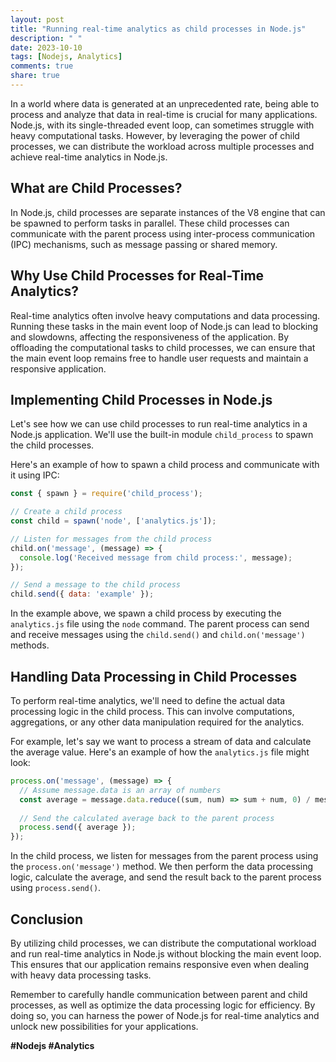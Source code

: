 ```yaml
---
layout: post
title: "Running real-time analytics as child processes in Node.js"
description: " "
date: 2023-10-10
tags: [Nodejs, Analytics]
comments: true
share: true
---
```


In a world where data is generated at an unprecedented rate, being able to process and analyze that data in real-time is crucial for many applications. Node.js, with its single-threaded event loop, can sometimes struggle with heavy computational tasks. However, by leveraging the power of child processes, we can distribute the workload across multiple processes and achieve real-time analytics in Node.js.

## What are Child Processes?

In Node.js, child processes are separate instances of the V8 engine that can be spawned to perform tasks in parallel. These child processes can communicate with the parent process using inter-process communication (IPC) mechanisms, such as message passing or shared memory.

## Why Use Child Processes for Real-Time Analytics?

Real-time analytics often involve heavy computations and data processing. Running these tasks in the main event loop of Node.js can lead to blocking and slowdowns, affecting the responsiveness of the application. By offloading the computational tasks to child processes, we can ensure that the main event loop remains free to handle user requests and maintain a responsive application.

## Implementing Child Processes in Node.js

Let's see how we can use child processes to run real-time analytics in a Node.js application. We'll use the built-in module `child_process` to spawn the child processes.

Here's an example of how to spawn a child process and communicate with it using IPC:

```javascript
const { spawn } = require('child_process');

// Create a child process
const child = spawn('node', ['analytics.js']);

// Listen for messages from the child process
child.on('message', (message) => {
  console.log('Received message from child process:', message);
});

// Send a message to the child process
child.send({ data: 'example' });
```

In the example above, we spawn a child process by executing the `analytics.js` file using the `node` command. The parent process can send and receive messages using the `child.send()` and `child.on('message')` methods.

## Handling Data Processing in Child Processes

To perform real-time analytics, we'll need to define the actual data processing logic in the child process. This can involve computations, aggregations, or any other data manipulation required for the analytics.

For example, let's say we want to process a stream of data and calculate the average value. Here's an example of how the `analytics.js` file might look:

```javascript
process.on('message', (message) => {
  // Assume message.data is an array of numbers
  const average = message.data.reduce((sum, num) => sum + num, 0) / message.data.length;
  
  // Send the calculated average back to the parent process
  process.send({ average });
});
```

In the child process, we listen for messages from the parent process using the `process.on('message')` method. We then perform the data processing logic, calculate the average, and send the result back to the parent process using `process.send()`.

## Conclusion

By utilizing child processes, we can distribute the computational workload and run real-time analytics in Node.js without blocking the main event loop. This ensures that our application remains responsive even when dealing with heavy data processing tasks.

Remember to carefully handle communication between parent and child processes, as well as optimize the data processing logic for efficiency. By doing so, you can harness the power of Node.js for real-time analytics and unlock new possibilities for your applications.

**#Nodejs #Analytics**